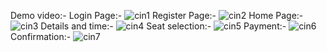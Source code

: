 Demo video:-
Login Page:-
![cin1](https://github.com/user-attachments/assets/6f1e1db4-95f1-43d5-8487-94b0dc6aff6d)
Register Page:-
![cin2](https://github.com/user-attachments/assets/984de6c7-e845-4de4-9d7e-454d15672f25)
Home Page:-
![cin3](https://github.com/user-attachments/assets/a07a0232-92c1-44b6-a884-8b7f65d6db3c)
Details and time:-
![cin4](https://github.com/user-attachments/assets/aa01159e-2917-4bd6-b340-87a9e933c191)
Seat selection:-
![cin5](https://github.com/user-attachments/assets/6340d7c2-3acb-4f77-aaaa-12d616736f8c)
Payment:-
![cin6](https://github.com/user-attachments/assets/aff7f586-3321-46e9-aab5-74eeb1c7da3f)
Confirmation:-
![cin7](https://github.com/user-attachments/assets/d7c9a95a-ed85-4669-81aa-e8705bf858b0)
